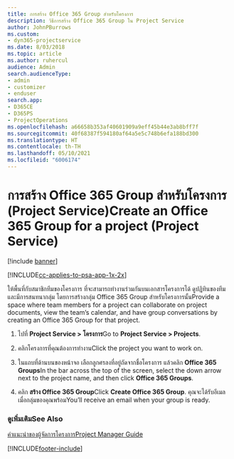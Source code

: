 ```yaml
---
title: การสร้าง Office 365 Group สำหรับโครงการ
description: วิธีการสร้าง Office 365 Group ใน Project Service
author: JohnPBurrows
ms.custom:
- dyn365-projectservice
ms.date: 8/03/2018
ms.topic: article
ms.author: ruhercul
audience: Admin
search.audienceType:
- admin
- customizer
- enduser
search.app:
- D365CE
- D365PS
- ProjectOperations
ms.openlocfilehash: a66658b353af40601909a9eff45b44e3ab8bff7f
ms.sourcegitcommit: 40f68387f594180af64a5e5c748b6efa188bd300
ms.translationtype: HT
ms.contentlocale: th-TH
ms.lasthandoff: 05/10/2021
ms.locfileid: "6006174"
---
```

# <a name="create-an-office-365-group-for-a-project-project-service"></a><span data-ttu-id="17ecc-103">การสร้าง Office 365 Group สำหรับโครงการ (Project Service)</span><span class="sxs-lookup"><span data-stu-id="17ecc-103">Create an Office 365 Group for a project (Project Service)</span></span>

[!include [banner](../includes/psa-now-project-operations.md)]

[!INCLUDE[cc-applies-to-psa-app-1x-2x](../includes/cc-applies-to-psa-app-1x-2x.md)]

<span data-ttu-id="17ecc-104">ให้พื้นที่กับสมาชิกทีมของโครงการ ที่จะสามารถทำงานร่วมกันบนเอกสารโครงการได้ ดูปฏิทินของทีม และมีการสนทนากลุ่ม โดยการสร้างกลุ่ม Office 365 Group สำหรับโครงการนั้น</span><span class="sxs-lookup"><span data-stu-id="17ecc-104">Provide a space where team members for a project can collaborate on project documents, view the team’s calendar, and have group conversations by creating an Office 365 Group for that project.</span></span>  
  
1.  <span data-ttu-id="17ecc-105">ไปที่ **Project Service > โครงการ**</span><span class="sxs-lookup"><span data-stu-id="17ecc-105">Go to **Project Service > Projects**.</span></span>  
  
2.  <span data-ttu-id="17ecc-106">คลิกโครงการที่คุณต้องการทำงาน</span><span class="sxs-lookup"><span data-stu-id="17ecc-106">Click the project you want to work on.</span></span>  
  
3.  <span data-ttu-id="17ecc-107">ในแถบที่ด้านบนของหน้าจอ เลือกลูกศรลงที่อยู่ถัดจากชื่อโครงการ แล้วคลิก **Office 365 Groups**</span><span class="sxs-lookup"><span data-stu-id="17ecc-107">In the bar across the top of the screen, select the down arrow next to the project name, and then click **Office 365 Groups**.</span></span>  
  
4.  <span data-ttu-id="17ecc-108">คลิก **สร้าง Office 365 Group**</span><span class="sxs-lookup"><span data-stu-id="17ecc-108">Click **Create Office 365 Group**.</span></span> <span data-ttu-id="17ecc-109">คุณจะได้รับอีเมลเมื่อกลุ่มของคุณพร้อม</span><span class="sxs-lookup"><span data-stu-id="17ecc-109">You’ll receive an email when your group is ready.</span></span>  
  
### <a name="see-also"></a><span data-ttu-id="17ecc-110">ดูเพิ่มเติม</span><span class="sxs-lookup"><span data-stu-id="17ecc-110">See Also</span></span>  
 [<span data-ttu-id="17ecc-111">คำแนะนำของผู้จัดการโครงการ</span><span class="sxs-lookup"><span data-stu-id="17ecc-111">Project Manager Guide</span></span>](../psa/project-manager-guide.md)


[!INCLUDE[footer-include](../includes/footer-banner.md)]